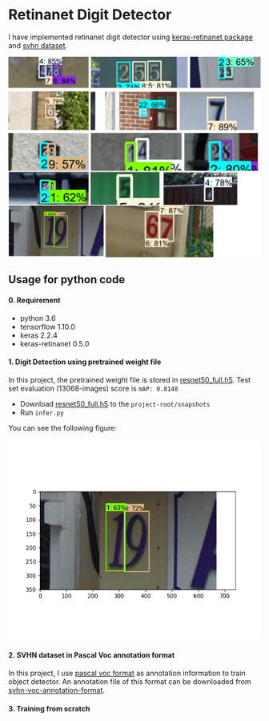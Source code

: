 
# Retinanet Digit Detector

I have implemented retinanet digit detector using [keras-retinanet package](https://github.com/fizyr/keras-retinanet) and [svhn dataset](https://github.com/penny4860/svhn-voc-annotation-format).

<img src="samples/samples/sample.png" height="400" width="600">

## Usage for python code

#### 0. Requirement

* python 3.6
* tensorflow 1.10.0
* keras 2.2.4
* keras-retinanet 0.5.0

#### 1. Digit Detection using pretrained weight file

In this project, the pretrained weight file is stored in [resnet50_full.h5](https://drive.google.com/drive/folders/1kKmDqZ1G4TC-OD3IRdTSJA5H4n6ZAouN). Test set evaluation (13068-images) score is ```mAP: 0.8148```

* Download [resnet50_full.h5](https://drive.google.com/drive/folders/1kKmDqZ1G4TC-OD3IRdTSJA5H4n6ZAouN) to the ```project-root/snapshots```
* Run ```infer.py```

You can see the following figure:

<img src="samples/samples/Figure_1.png" height="400" width="600">


#### 2. SVHN dataset in Pascal Voc annotation format

In this project, I use [pascal voc format](http://host.robots.ox.ac.uk/pascal/VOC/) as annotation information to train object detector.
An annotation file of this format can be downloaded from [svhn-voc-annotation-format](https://github.com/penny4860/svhn-voc-annotation-format).


#### 3. Training from scratch



